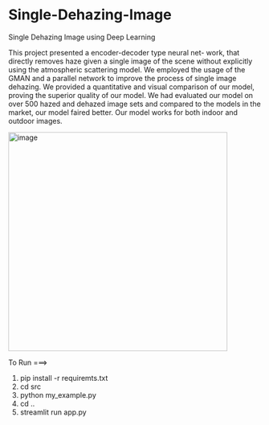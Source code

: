 # Single-Dehazing-Image
Single Dehazing Image using  Deep Learning


This project presented a encoder-decoder type neural net- work, that directly removes
haze given a single image of the scene without explicitly using the atmospheric scattering
model. We employed the usage of the GMAN and a parallel network to improve the process
of single image dehazing. We provided a quantitative and visual comparison of our model,
proving the superior quality of our model. We had evaluated our model on over 500 hazed
and dehazed image sets and compared to the models in the market, our model faired
better. Our model works for both indoor and outdoor images.




<img width="436" alt="image" src="https://user-images.githubusercontent.com/43999083/167935227-31ce030a-e9a4-4616-97b2-950d833ffafb.png">




To Run  ===>

1. pip install -r requiremts.txt
2. cd src
3. python my_example.py
4. cd ..
5. streamlit run app.py
